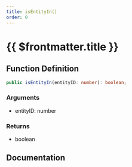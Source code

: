 ```yaml
---
title: isEntityIn()
order: 0
---
```


# {{ $frontmatter.title }}

<!--@include: ./isEntityIn_partial_header.md-->

## Function Definition

```ts
public isEntityIn(entityID: number): boolean;
```

### Arguments

* entityID: number

### Returns

* boolean

## Documentation

<!--@include: ./isEntityIn_partial_footer.md-->

